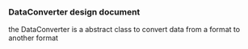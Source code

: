 ### DataConverter design document

the DataConverter is a abstract class to convert data from a format to another format